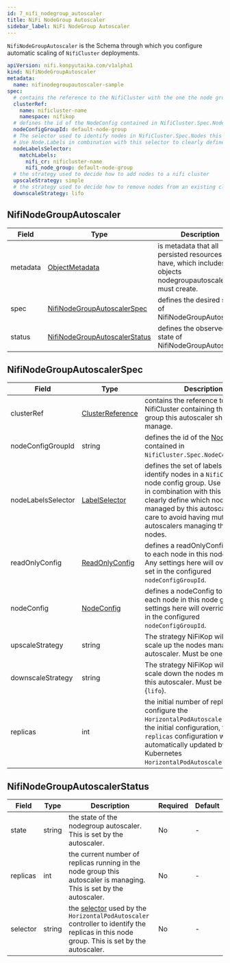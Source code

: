 ```yaml
---
id: 7_nifi_nodegroup_autoscaler
title: NiFi NodeGroup Autoscaler
sidebar_label: NiFi NodeGroup Autoscaler
---
```


`NifiNodeGroupAutoscaler` is the Schema through which you configure automatic scaling of `NifiCluster` deployments.

```yaml
apiVersion: nifi.konpyutaika.com/v1alpha1
kind: NifiNodeGroupAutoscaler
metadata:
  name: nifinodegroupautoscaler-sample
spec:
  # contains the reference to the NifiCluster with the one the node group autoscaler is linked.
  clusterRef:
    name: nificluster-name
    namespace: nifikop
  # defines the id of the NodeConfig contained in NifiCluster.Spec.NodeConfigGroups
  nodeConfigGroupId: default-node-group
  # The selector used to identify nodes in NifiCluster.Spec.Nodes this autoscaler will manage
  # Use Node.Labels in combination with this selector to clearly define which nodes will be managed by this autoscaler 
  nodeLabelsSelector: 
    matchLabels:
      nifi_cr: nificluster-name
      nifi_node_group: default-node-group
  # the strategy used to decide how to add nodes to a nifi cluster
  upscaleStrategy: simple
  # the strategy used to decide how to remove nodes from an existing cluster
  downscaleStrategy: lifo
```

## NifiNodeGroupAutoscaler
|Field|Type|Description|Required|Default|
|-----|----|-----------|--------|--------|
|metadata|[ObjectMetadata](https://godoc.org/k8s.io/apimachinery/pkg/apis/meta/v1#ObjectMeta)|is metadata that all persisted resources must have, which includes all objects nodegroupautoscalers must create.|No|nil|
|spec|[NifiNodeGroupAutoscalerSpec](#nifinodegroupautoscalerspec)|defines the desired state of NifiNodeGroupAutoscaler.|No|nil|
|status|[NifiNodeGroupAutoscalerStatus](#nifinodegroupautoscalerstatus)|defines the observed state of NifiNodeGroupAutoscaler.|No|nil|

## NifiNodeGroupAutoscalerSpec

|Field| Type                                                                                |Description|Required|Default|
|-----|-------------------------------------------------------------------------------------|-----------|--------|--------|
|clusterRef| [ClusterReference](./2_nifi_user#clusterreference)                                |  contains the reference to the NifiCluster containing the node group this autoscaler should manage. |Yes| - |
|nodeConfigGroupId| string                                                                              | defines the id of the [NodeConfig](./1_nifi_cluster/3_node_config) contained in `NifiCluster.Spec.NodeConfigGroups`. |Yes| - |
|nodeLabelsSelector| [LabelSelector](https://pkg.go.dev/k8s.io/apimachinery/pkg/apis/meta/v1#LabelSelector) | defines the set of labels used to identify nodes in a `NifiCluster` node config group. Use `Node.Labels` in combination with this selector to clearly define which nodes will be managed by this autoscaler. Take care to avoid having mutliple autoscalers managing the same nodes. |Yes| - |
|readOnlyConfig| [ReadOnlyConfig](./1_nifi_cluster/2_read_only_config)                             | defines a readOnlyConfig to apply to each node in this node group. Any settings here will override those set in the configured `nodeConfigGroupId`. |Yes| - |
|nodeConfig| [NodeConfig](./1_nifi_cluster/3_node_config)                | defines a nodeConfig to apply to each node in this node group. Any settings here will override those set in the configured `nodeConfigGroupId`. |Yes| - |
|upscaleStrategy| string                                                                              | The strategy NiFiKop will use to scale up the nodes managed by this autoscaler. Must be one of {`simple`}. |Yes| - |
|downscaleStrategy| string                                                                              | The strategy NiFiKop will use to scale down the nodes managed by this autoscaler. Must be one of {`lifo`}. |Yes| - |
|replicas| int                                                                                 | the initial number of replicas to configure the `HorizontalPodAutoscaler` with. After the initial configuration, this `replicas` configuration will be automatically updated by the Kubernetes `HorizontalPodAutoscaler` controller. |No| 1 |

## NifiNodeGroupAutoscalerStatus

|Field|Type|Description|Required|Default|
|-----|----|-----------|--------|--------|
|state|string| the state of the nodegroup autoscaler. This is set by the autoscaler. |No| - |
|replicas|int| the current number of replicas running in the node group this autoscaler is managing. This is set by the autoscaler.|No| - |
|selector|string| the [selector](https://kubernetes.io/docs/concepts/overview/working-with-objects/labels/) used by the `HorizontalPodAutoscaler` controller to identify the replicas in this node group. This is set by the autoscaler.|No| - |